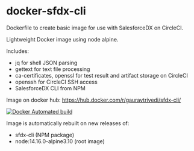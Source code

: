 # docker-sfdx-cli
 
Dockerfile to create basic image for use with SalesforceDX on CircleCI.

Lightweight Docker image using node alpine.

Includes:
- jq for shell JSON parsing
- gettext for text file processing
- ca-certificates, openssl for test result and artifact storage on CircleCI
- openssh for CircleCI SSH access
- SalesforceDX CLI from NPM

Image on docker hub: https://hub.docker.com/r/gauravtrivedi/sfdx-cli/

[![Docker Automated build](https://img.shields.io/docker/automated/gauravtrivedi/sfdx-cli.svg?style=plastic)](https://hub.docker.com/r/gauravtrivedi/sfdx-cli/builds/)

Image is automatically rebuilt on new releases of:
- sfdx-cli (NPM package)
- node:14.16.0-alpine3.10 (root image)
